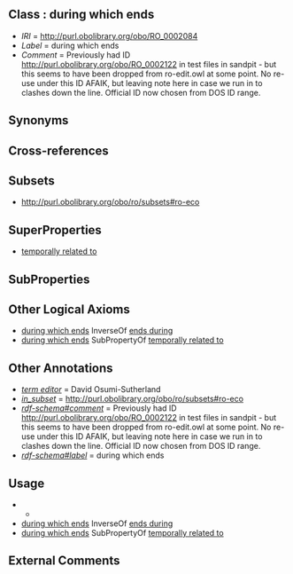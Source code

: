 
## Class : during which ends

 * *IRI* = http://purl.obolibrary.org/obo/RO_0002084
 * *Label* = during which ends
 * *Comment* = Previously had ID  http://purl.obolibrary.org/obo/RO_0002122 in test files in sandpit - but this seems to have been dropped from ro-edit.owl at some point.  No re-use under this ID AFAIK, but leaving note here in case we run in to clashes down the line.  Official ID now chosen from DOS ID range.

## Synonyms


## Cross-references


## Subsets

 * http://purl.obolibrary.org/obo/ro/subsets#ro-eco

## SuperProperties

 * [temporally related to](../../RO/22/RO_0002222.md)

## SubProperties


## Other Logical Axioms

 * [during which ends](../../RO/84/RO_0002084.md) InverseOf [ends during](../../RO/93/RO_0002093.md)
 * [during which ends](../../RO/84/RO_0002084.md) SubPropertyOf [temporally related to](../../RO/22/RO_0002222.md)

## Other Annotations

 * *[term editor](../../IAO/17/IAO_0000117.md)* = David Osumi-Sutherland
 * *[in_subset](../../et/oboInOwl#inSubset.md)* = http://purl.obolibrary.org/obo/ro/subsets#ro-eco
 * *[rdf-schema#comment](../../nt/rdf-schema#comment.md)* = Previously had ID  http://purl.obolibrary.org/obo/RO_0002122 in test files in sandpit - but this seems to have been dropped from ro-edit.owl at some point.  No re-use under this ID AFAIK, but leaving note here in case we run in to clashes down the line.  Official ID now chosen from DOS ID range.
 * *[rdf-schema#label](../../el/rdf-schema#label.md)* = during which ends

## Usage

 * -
 * [during which ends](../../RO/84/RO_0002084.md) InverseOf [ends during](../../RO/93/RO_0002093.md)
 * [during which ends](../../RO/84/RO_0002084.md) SubPropertyOf [temporally related to](../../RO/22/RO_0002222.md)

## External Comments

